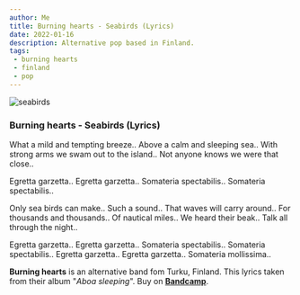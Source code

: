 ```yaml
---
author: Me
title: Burning hearts - Seabirds (Lyrics)
date: 2022-01-16
description: Alternative pop based in Finland.
tags:
 - burning hearts
 - finland
 - pop
---
```


![seabirds](https://f4.bcbits.com/img/a2922939826_10.jpg)

### Burning hearts - Seabirds (Lyrics)

What a mild and tempting breeze..
Above a calm and sleeping sea..
With strong arms we swam out to the island..
Not anyone knows we were that close.. </br>

Egretta garzetta..
Egretta garzetta..
Somateria spectabilis..
Somateria spectabilis.. </br>

Only sea birds can make..
Such a sound..
That waves will carry around..
For thousands and thousands..
Of nautical miles..
We heard their beak..
Talk all through the night.. </br>

Egretta garzetta..
Egretta garzetta..
Somateria spectabilis..
Somateria spectabilis..
Egretta garzetta..
Egretta garzetta..
Somateria mollissima.. </br>



**Burning hearts** is an alternative band fom Turku, Finland. This lyrics taken from their album "*Aboa sleeping*". Buy on **[Bandcamp](https://burninghearts.bandcamp.com/album/aboa-sleeping)**. </br>